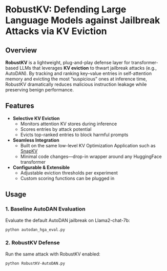# RobustKV: Defending Large Language Models against Jailbreak Attacks via KV Eviction

## Overview  
**RobustKV** is a lightweight, plug-and-play defense layer for transformer-based LLMs that leverages **KV eviction** to thwart jailbreak attacks (e.g., AutoDAN). By tracking and ranking key–value entries in self-attention memory and evicting the most “suspicious” ones at inference time, RobustKV dramatically reduces malicious instruction leakage while preserving benign performance.

## Features  
- **Selective KV Eviction**  
  - Monitors attention KV stores during inference  
  - Scores entries by attack potential  
  - Evicts top-ranked entries to block harmful prompts  
- **Seamless Integration**  
  - Built on the same low-level KV Optimization Application such as [SnapKV](https://github.com/FasterDecoding/SnapKV)  
  - Minimal code changes—drop-in wrapper around any HuggingFace transformer  
- **Configurable & Extensible**  
  - Adjustable eviction thresholds per experiment  
  - Custom scoring functions can be plugged in  

## Usage 
### 1. **Baseline AutoDAN Evaluation**  
Evaluate the default AutoDAN jailbreak on Llama2-chat-7b:
   ```bash
   python autodan_hga_eval.py
   ```

### 2. **RobustKV Defense**
Run the same attack with RobustKV enabled:

  ```bash
  python RobustKV-AutoDAN.py
  ```

